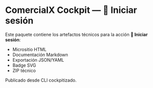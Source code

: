 # ComercialX Cockpit — 🔄 Iniciar sesión

Este paquete contiene los artefactos técnicos para la acción **🔄 Iniciar sesión**:

- Micrositio HTML
- Documentación Markdown
- Exportación JSON/YAML
- Badge SVG
- ZIP técnico

Publicado desde CLI cockpitizado.
